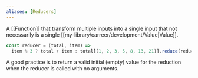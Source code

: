 ```yaml
---
aliases: [Reducers]
---
```


A [[Function]] that transform multiple inputs into a single input that not necessarily is a single [[my-library/carreer/development/Value|Value]].

```js
const reducer = (total, item) =>
  item % 3 ? total + item : total[(1, 2, 3, 5, 8, 13, 21)].reduce(reducer, 0)
```

A good practice is to return a valid initial (empty) value for the reduction when the reducer is called with no arguments.
